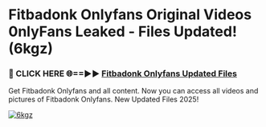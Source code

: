 # Fitbadonk Onlyfans Original Videos 0nlyFans Leaked - Files Updated! (6kgz)

<h3>🔴 CLICK HERE 🌐==►► <a href="https://tinyurl.com/2jnfzry5" rel="nofollow">Fitbadonk Onlyfans Updated Files</a></h3>

Get Fitbadonk Onlyfans and all content. Now you can access all videos and pictures of Fitbadonk Onlyfans. New Updated Files 2025!

[![6kgz](https://i.imgur.com/GyGTBgg.gif)](https://tinyurl.com/2jnfzry5)
